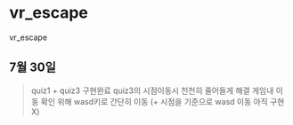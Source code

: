 # vr_escape
vr_escape

## 7월 30일
>quiz1 + quiz3 구현완료
>quiz3의 시점이동시 천천히 줄어들게 해결
>게임내 이동 확인 위해 wasd키로 간단히 이동 (+ 시점을 기준으로 wasd 이동 아직 구현X)
